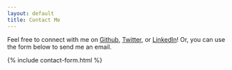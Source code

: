 ```yaml
---
layout: default
title: Contact Me
---
```


Feel free to connect with me on [Github](https://github.io/shohei-shibata), [Twitter](https://twitter.com/_shoheishibata_), or [LinkedIn](https://www.linkedin.com/in/shohei-shibata-53867a41/)! Or, you can use the form below to send me an email.

{% include contact-form.html %}
